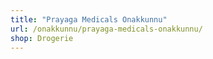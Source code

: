 ```yaml
---
title: "Prayaga Medicals Onakkunnu"
url: /onakkunnu/prayaga-medicals-onakkunnu/
shop: Drogerie
---
```


